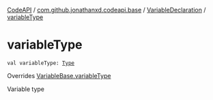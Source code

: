 [CodeAPI](../../index.md) / [com.github.jonathanxd.codeapi.base](../index.md) / [VariableDeclaration](index.md) / [variableType](.)

# variableType

`val variableType: `[`Type`](http://docs.oracle.com/javase/6/docs/api/java/lang/reflect/Type.html)

Overrides [VariableBase.variableType](../-variable-base/variable-type.md)

Variable type

